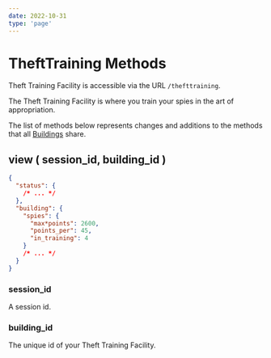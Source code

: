```yaml
---
date: 2022-10-31
type: 'page'
---
```


# TheftTraining Methods

Theft Training Facility is accessible via the URL `/thefttraining`.

The Theft Training Facility is where you train your spies in the art of appropriation.

The list of methods below represents changes and additions to the methods that all [Buildings](/api/Buildings) share.

## view ( session_id, building_id )

```json
{
  "status": {
    /* ... */
  },
  "building": {
    "spies": {
      "max*points": 2600,
      "points_per": 45,
      "in_training": 4
    }
    /* ... */
  }
}
```

### session_id

A session id.

### building_id

The unique id of your Theft Training Facility.
